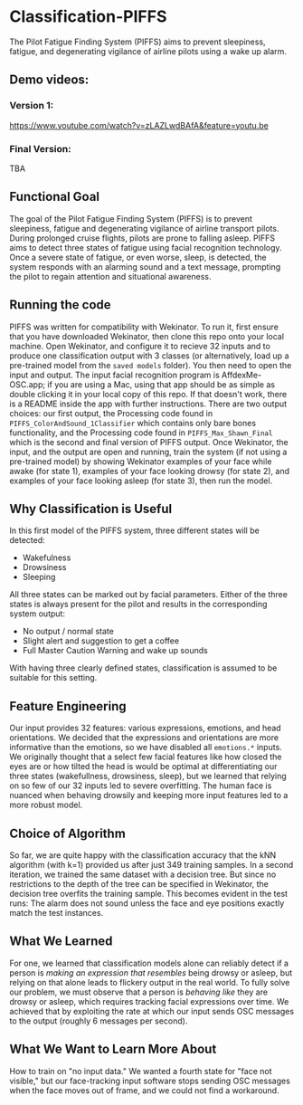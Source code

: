# Classification-PIFFS
The Pilot Fatigue Finding System (PIFFS) aims to prevent sleepiness, fatigue, and degenerating vigilance of airline pilots using a wake up alarm.

## Demo videos:
### Version 1:
https://www.youtube.com/watch?v=zLAZLwdBAfA&feature=youtu.be
### Final Version:
TBA

## Functional Goal
The goal of the Pilot Fatigue Finding System (PIFFS) is to prevent sleepiness, fatigue and degenerating vigilance of airline transport pilots. During prolonged cruise flights, pilots are prone to falling asleep. PIFFS aims to detect three states of fatigue using facial recognition technology. Once a severe state of fatigue, or even worse, sleep, is detected, the system responds with an alarming sound and a text message, prompting the pilot to regain attention and situational awareness.

## Running the code
PIFFS was written for compatibility with Wekinator. To run it, first ensure that you have downloaded Wekinator, then clone this repo onto your local machine. Open Wekinator, and configure it to recieve 32 inputs and to produce one classification output with 3 classes (or alternatively, load up a pre-trained model from the `saved models` folder). You then need to open the input and output. The input facial recognition program is AffdexMe-OSC.app; if you are using a Mac, using that app should be as simple as double clicking it in your local copy of this repo. If that doesn't work, there is a README inside the app with further instructions. There are two output choices: our first output, the Processing code found in `PIFFS_ColorAndSound_1Classifier` which contains only bare bones functionality, and the Processing code found in `PIFFS_Max_Shawn_Final` which is the second and final version of PIFFS output. Once Wekinator, the input, and the output are open and running, train the system (if not using a pre-trained model) by showing Wekinator examples of your face while awake (for state 1), examples of your face looking drowsy (for state 2), and examples of your face looking asleep (for state 3), then run the model. 

## Why Classification is Useful
In this first model of the PIFFS system, three different states will be detected:
- Wakefulness
- Drowsiness
- Sleeping

All three states can be marked out by facial parameters. Either of the three states is always present for the pilot and results in the corresponding system output:
- No output / normal state
- Slight alert and suggestion to get a coffee
- Full Master Caution Warning and wake up sounds

With having three clearly defined states, classification is assumed to be suitable for this setting.

## Feature Engineering
Our input provides 32 features: various expressions, emotions, and head orientations. We decided that the expressions and orientations are more informative than the emotions, so we have disabled all `emotions.*` inputs. We originally thought that a select few facial features like how closed the eyes are or how tilted the head is would be optimal at differentiating our three states (wakefullness, drowsiness, sleep), but we learned that relying on so few of our 32 inputs led to severe overfitting. The human face is nuanced when behaving drowsily and keeping more input features led to a more robust model. 

## Choice of Algorithm
So far, we are quite happy with the classification accuracy that the kNN algorithm (with k=1) provided us after just 349 training samples. In a second iteration, we trained the same dataset with a decision tree. But since no restrictions to the depth of the tree can be specified in Wekinator, the decision tree overfits the training sample. This becomes evident in the test runs: The alarm does not sound unless the face and eye positions exactly match the test instances.

## What We Learned
For one, we learned that classification models alone can reliably detect if a person is _making an expression that resembles_ being drowsy or asleep, but relying on that alone leads to flickery output in the real world. To fully solve our problem, we must observe that a person is _behaving like_ they are drowsy or asleep, which requires tracking facial expressions over time. We achieved that by exploiting the rate at which our input sends OSC messages to the output (roughly 6 messages per second).

## What We Want to Learn More About
How to train on "no input data." We wanted a fourth state for "face not visible," but our face-tracking input software stops sending OSC messages when the face moves out of frame, and we could not find a workaround.
